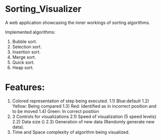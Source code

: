 # Sorting_Visualizer

A web application showcasing the inner workings of sorting algorithms.

Implemented algorithms:
1) Bubble sort.
2) Selection sort.
3) Insertion sort.
4) Merge sort.
5) Quick sort.
6) Heap sort.

# Features:
1) Colored representation of step being executed.
  1.1) Blue:default
  1.2) Yellow: Being compared
  1.3) Red: Identified as in incorrect position and to be moved
  1.4) Green: In correct position
2) 3 Controls for visualizations
  2.1) Speed of visualization (5 speed levels)
  2.2) Data size ()
  2.3) Generation of new data (Randomly generate new data).
4) Time and Space complexity of algorithm being visualized.